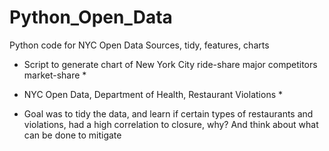 # Python_Open_Data
Python code for NYC Open Data Sources, tidy, features, charts

* Script to generate chart of New York City ride-share major competitors market-share *

* NYC Open Data, Department of Health, Restaurant Violations *

* Goal was to tidy the data, and learn if certain types of restaurants and violations, had a high correlation to closure, why? 
And think about what can be done to mitigate
